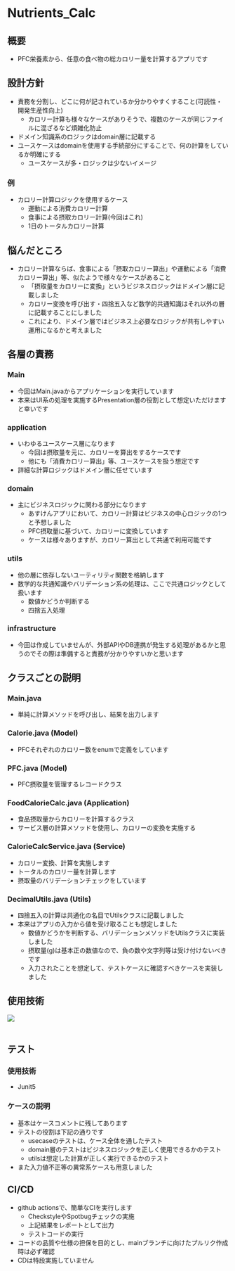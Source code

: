 # Nutrients_Calc
## 概要 
- PFC栄養素から、任意の食べ物の総カロリー量を計算するアプリです

## 設計方針
- 責務を分割し、どこに何が記されているか分かりやすくすること(可読性・開発生産性向上)
  - カロリー計算も様々なケースがありそうで、複数のケースが同じファイルに混ざるなど煩雑化防止
- ドメイン知識系のロジックはdomain層に記載する
- ユースケースはdomainを使用する手続部分にすることで、何の計算をしているか明確にする
  - ユースケースが多・ロジックは少ないイメージ

### 例
- カロリー計算ロジックを使用するケース
  - 運動による消費カロリー計算
  - 食事による摂取カロリー計算(今回はこれ)
  - 1日のトータルカロリー計算

## 悩んだところ
- カロリー計算ならば、食事による「摂取カロリー算出」や運動による「消費カロリー算出」等、似たようで様々なケースがあること
  - 「摂取量をカロリーに変換」というビジネスロジックはドメイン層に記載しました
  - カロリー変換を呼び出す・四捨五入など数学的共通知識はそれ以外の層に記載することにしました
  - これにより、ドメイン層ではビジネス上必要なロジックが共有しやすい運用になるかと考えました

## 各層の責務
### Main
- 今回はMain.javaからアプリケーションを実行しています
- 本来はUI系の処理を実施するPresentation層の役割として想定いただけますと幸いです

### application
- いわゆるユースケース層になります
  - 今回は摂取量を元に、カロリーを算出をするケースです
  - 他にも「消費カロリー算出」等、ユースケースを扱う想定です
- 詳細な計算ロジックはドメイン層に任せています

### domain
- 主にビジネスロジックに関わる部分になります
  - あすけんアプリにおいて、カロリー計算はビジネスの中心ロジックの1つと予想しました
  - PFC摂取量に基づいて、カロリーに変換しています
  - ケースは様々ありますが、カロリー算出として共通で利用可能です

### utils
- 他の層に依存しないユーティリティ関数を格納します
- 数学的な共通知識やバリデーション系の処理は、ここで共通ロジックとして扱います
  - 数値かどうか判断する
  - 四捨五入処理

### infrastructure
- 今回は作成していませんが、外部APIやDB連携が発生する処理があるかと思うのでその際は準備すると責務が分かりやすいかと思います

## クラスごとの説明
### Main.java
- 単純に計算メソッドを呼び出し、結果を出力します

### Calorie.java (Model)
- PFCそれぞれのカロリー数をenumで定義をしています

### PFC.java (Model)
- PFC摂取量を管理するレコードクラス

### FoodCalorieCalc.java (Application)
- 食品摂取量からカロリーを計算するクラス
- サービス層の計算メソッドを使用し、カロリーの変換を実施する

### CalorieCalcService.java (Service)
- カロリー変換、計算を実施します
- トータルのカロリー量を計算します
- 摂取量のバリデーションチェックをしています

### DecimalUtils.java (Utils)
- 四捨五入の計算は共通化の名目でUtilsクラスに記載しました
- 本来はアプリの入力から値を受け取ることも想定しました
  - 数値かどうかを判断する、バリデーションメソッドをUtilsクラスに実装しました
  - 摂取量(g)は基本正の数値なので、負の数や文字列等は受け付けないべきです
  - 入力されたことを想定して、テストケースに確認すべきケースを実装しました

## 使用技術
<img src="https://skillicons.dev/icons?i=java,gradle,github,githubactions" /> <br /><br />

## テスト
### 使用技術
- Junit5

### ケースの説明
- 基本はケースコメントに残してあります
- テストの役割は下記の通りです
  - usecaseのテストは、ケース全体を通したテスト
  - domain層のテストはビジネスロジックを正しく使用できるかのテスト
  - utilsは想定した計算が正しく実行できるかのテスト
- また入力値不正等の異常系ケースも用意しました

## CI/CD
- github actionsで、簡単なCIを実行します
  - CheckstyleやSpotbugチェックの実施
  - 上記結果をレポートとして出力
  - テストコードの実行
- コードの品質や仕様の担保を目的とし、mainブランチに向けたプルリク作成時は必ず確認
- CDは特段実施していません
